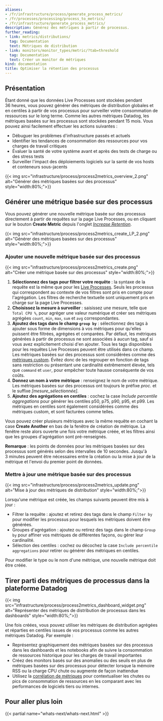 ```yaml
---
aliases:
- /fr/infrastructure/process/generate_process_metrics/
- /fr/processes/processing/process_to_metrics/
- /fr/infrastructure/generate_process_metrics/
description: Générez des métriques à partir de processus.
further_reading:
- link: metrics/distributions/
  tag: Documentation
  text: Métriques de distribution
- link: monitors/monitor_types/metric/?tab=threshold
  tag: Documentation
  text: Créer un monitor de métriques
kind: documentation
title: Optimiser la rétention des processus
---
```

## Présentation

Étant donné que les données Live Processes sont stockées pendant 36 heures, vous pouvez générer des métriques de distribution globales et en centiles à partir de vos processus pour surveiller votre consommation de ressources sur le long terme. Comme les autres métriques Datadog, les métriques basées sur les processus sont stockées pendant 15 mois. Vous pouvez ainsi facilement effectuer les actions suivantes :

- Débuguer les problèmes d'infrastructure passés et actuels
- Identifier les tendances de consommation des ressources pour vos charges de travail critiques
- Évaluer la santé de votre système avant et après des tests de charge ou des stress tests
- Surveiller l'impact des déploiements logiciels sur la santé de vos hosts et conteneurs sous-jacents

{{< img src="infrastructure/process/process2metrics_overview_2.png" alt="Générer des métriques basées sur des processus" style="width:80%;">}}

## Générer une métrique basée sur des processus

Vous pouvez générer une nouvelle métrique basée sur des processus directement à partir de requêtes sur la page Live Processes, ou en cliquant sur le bouton **Create Metric** depuis l'onglet _[Increase Retention][1]_.

{{< img src="infrastructure/process/process2metrics_create_LP_2.png" alt="Générer des métriques basées sur des processus" style="width:80%;">}}

### Ajouter une nouvelle métrique basée sur des processus

{{< img src="infrastructure/process/process2metrics_create.png" alt="Créer une métrique basée sur des processus" style="width:80%;">}}

1. **Sélectionnez des tags pour filtrer votre requête** : la syntaxe de la requête est la même que pour les [Live Processes][2]. Seuls les processus qui correspondent au contexte de vos filtres sont pris en compte pour l'agrégation. Les filtres de recherche textuelle sont uniquement pris en charge sur la page Live Processes.
2. **Choisissez la mesure à surveiller** : saisissez une mesure, telle que `Total CPU %`, pour agréger une valeur numérique et créer ses métriques agrégées `count`, `min`, `max`, `sum` et `avg` correspondantes.
3. **Ajoutez des tags dans le champ `group by`** : sélectionnez des tags à ajouter sous forme de dimensions à vos métriques pour qu'elles puissent être filtrées, agrégées et comparées. Par défaut, les métriques générées à partir de processus ne sont associées à aucun tag, sauf si vous avez explicitement choisi d'en ajouter. Tous les tags disponibles pour les requêtes Live Processes peuvent être utilisés dans ce champ. Les métriques basées sur des processus sont considérées comme des [métriques custom][3]. Évitez donc de les regrouper en fonction de tags sans restriction ou présentant une cardinalité extrêmement élevée, tels que `command` et `user`, pour empêcher toute hausse conséquente de vos coûts.
4. **Donnez un nom à votre métrique** : renseignez le nom de votre métrique. Les métriques basées sur des processus ont toujours le préfixe _proc._ et le suffixe _[mesure_sélectionnée]_.
5. **Ajoutez des agrégations en centiles** : cochez la case _Include percentile aggregations_ pour générer les centiles p50, p75, p90, p95, et p99. Les métriques en centiles sont également considérées comme des métriques custom, et sont facturées comme telles.

Vous pouvez créer plusieurs métriques avec la même requête en cochant la case **Create Another** en bas de la fenêtre de création de métrique. La fenêtre reste alors ouverte une fois votre métrique créée, et les filtres ainsi que les groupes d'agrégation sont pré-renseignés.

**Remarque** : les points de données pour les métriques basées sur des processus sont générés selon des intervalles de 10 secondes. Jusqu'à 3 minutes peuvent être nécessaires entre la création ou la mise à jour de la métrique et l'envoi du premier point de données.

### Mettre à jour une métrique basée sur des processus

{{< img src="infrastructure/process/process2metrics_update.png" alt="Mise à jour des métriques de distribution" style="width:80%;">}}

Lorsqu'une métrique est créée, les champs suivants peuvent être mis à jour :

- Filtrer la requête : ajoutez et retirez des tags dans le champ `Filter by` pour modifier les processus pour lesquels les métriques doivent être générées.
- Groupes d'agrégation : ajoutez ou retirez des tags dans le champ `Group by` pour affiner vos métriques de différentes façons, ou gérer leur cardinalité.
- Sélection des centiles : cochez ou décochez la case `Include percentile aggregations` pour retirer ou générer des métriques en centiles.

Pour modifier le type ou le nom d'une métrique, une nouvelle métrique doit être créée.

## Tirer parti des métriques de processus dans la plateforme Datadog

{{< img src="infrastructure/process/process2metrics_dashboard_widget.png" alt="Représenter des métriques de distribution de processus dans les dashboards" style="width:80%;">}}

Une fois créées, vous pouvez utiliser les métriques de distribution agrégées et réparties en centiles issues de vos processus comme les autres métriques Datadog. Par exemple :

- Représentez graphiquement des métriques basées sur des processus dans les dashboards et les notebooks afin de suivre la consommation de ressources historique pour les charges de travail importantes
- Créez des monitors basés sur des anomalies ou des seuils en plus de métriques basées sur des processus pour détecter lorsque la mémoire RSS ou la charge CPU chute ou augmente de façon inattendue
- Utilisez la [corrélation de métriques][4] pour contextualiser les chutes ou pics de consommation de ressources en les comparant avec les performances de logiciels tiers ou internes.

## Pour aller plus loin

{{< partial name="whats-next/whats-next.html" >}}

[1]: https://app.datadoghq.com/process?view=metrics
[2]: https://app.datadoghq.com/process
[3]: /metrics/custom_metrics/
[4]: /dashboards/correlations/